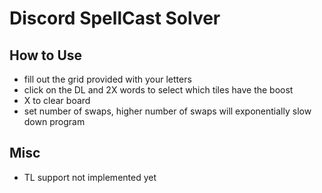 # Discord SpellCast Solver

## How to Use
- fill out the grid provided with your letters
- click on the DL and 2X words to select which tiles have the boost
- X to clear board
- set number of swaps, higher number of swaps will exponentially slow down program

## Misc
- TL support not implemented yet
